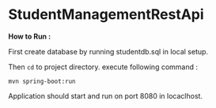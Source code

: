 # StudentManagementRestApi

**How to Run :**

First create database by running studentdb.sql in local setup.

Then `cd` to project directory.
execute following command :

`mvn spring-boot:run`

Application should start and run on port 8080 in locaclhost.

